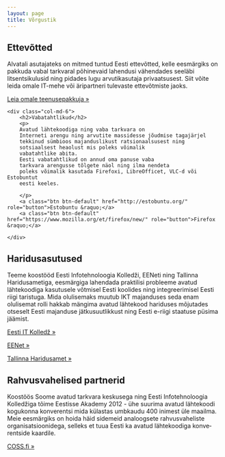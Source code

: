 ```yaml
---
layout: page
title: Võrgustik
---
```


<div class="row">
    <div class="col-md-6">
        <h2>Ettevõtted</h2>
        <p>
        Alvatali asutajateks on mitmed tuntud Eesti ettevõtted, kelle eesmärgiks
        on pakkuda vabal tarkvaral põhinevaid lahendusi vähendades seeläbi
        litsentsikulusid ning pidades lugu arvutikasutaja privaatsusest.
        Siit võite leida omale IT-mehe või äripartneri tulevaste
        ettevõtmiste jaoks.
        </p>
        <a class="btn btn-default" href="business.html" role="button">Leia omale teenusepakkuja &raquo;</a></p>
    </div>

    <div class="col-md-6">
        <h2>Vabatahtlikud</h2>
        <p>
        Avatud lähtekoodiga ning vaba tarkvara on
        Interneti arengu ning arvutite massidesse jõudmise tagajärjel
        tekkinud sümbioos majanduslikust ratsionaalsusest ning
        sotsiaalsest heaolust mis poleks võimalik
        vabatahtlike abita.
        Eesti vabatahtlikud on annud oma panuse vaba
        tarkvara arengusse tõlgete näol ning ilma nendeta
        poleks võimalik kasutada Firefoxi, LibreOfficet, VLC-d või Estobuntut
        eesti keeles.
        
        </p>
        <a class="btn btn-default" href="http://estobuntu.org/" role="button">Estobuntu &raquo;</a>
        <a class="btn btn-default" href="https://www.mozilla.org/et/firefox/new/" role="button">Firefox &raquo;</a>

    </div>
</div>

<div class="row">
    <div class="col-md-6">
        <h2>Haridusasutused</h2>
        <p>
        Teeme koos&shy;tööd
        Eesti Info&shy;tehno&shy;loogia Kolledži,
        EENeti ning
        Tallinna Haridus&shy;ametiga,
        eesmärgiga lahendada praktilisi probleeme avatud lähtekoodiga
        kasutusele võtmisel Eesti koolides ning integreerimisel Eesti riigi taristuga.
        Mida olulisemaks muutub IKT majan&shy;duses seda enam olulisemat rolli
        hakkab mängima avatud lähte&shy;kood hariduses mõju&shy;tades otseselt
        Eesti majanduse jätku&shy;suut&shy;likkust ning Eesti e-riigi staatuse
        püsima jäämist.
        </p>
        <a class="btn btn-default" href="http://www.itcollege.ee/" role="button">Eesti IT Kolledž &raquo;</a></p>
        <a class="btn btn-default" href="http://www.eenet.ee/" role="button">EENet &raquo;</a></p>
        <a class="btn btn-default" href="http://www.tallinn.ee/est/haridus/" role="button">Tallinna Haridusamet &raquo;</a></p>
    </div>
    <div class="col-md-6">
        <h2>Rahvusvahelised partnerid</h2>
        <p>
        Koostöös Soome avatud tark&shy;vara keskusega ning
        Eesti Info&shy;tehno&shy;loogia Kolledžiga tõime Eestisse
        Akademy 2012 - ühe suurima avatud lähtekoodi kogukonna
        konve&shy;rentsi mida külastas umb&shy;kaudu 400 inimest üle maailma.
        Meie eesmärgiks on hoida häid sidemeid analoogsete rahvus&shy;vaheliste
        organisatsioonidega, selleks et tuua Eesti ka avatud lähte&shy;koodiga
        konve&shy;rentside kaardile.
        </p>
        <a class="btn btn-default" href="http://coss.fi/" role="button">COSS.fi &raquo;</a></p>
    </div>

</div>

